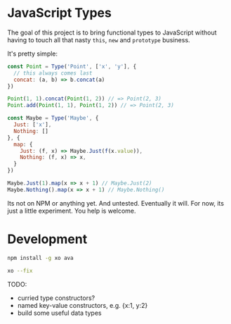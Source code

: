 # JavaScript Types

The goal of this project is to bring functional types to JavaScript without having to touch all that nasty `this`, `new` and `prototype` business.

It's pretty simple:

```js
const Point = Type('Point', ['x', 'y'], {
  // this always comes last
  concat: (a, b) => b.concat(a)
})

Point(1, 1).concat(Point(1, 2)) // => Point(2, 3)
Point.add(Point(1, 1), Point(1, 2)) // => Point(2, 3)

const Maybe = Type('Maybe', {
  Just: ['x'],
  Nothing: []
}, {
  map: {
    Just: (f, x) => Maybe.Just(f(x.value)),
    Nothing: (f, x) => x,
  }
})

Maybe.Just(1).map(x => x + 1) // Maybe.Just(2)
Maybe.Nothing().map(x => x + 1) // Maybe.Nothing()

```

Its not on NPM or anything yet. And untested. Eventually it will. For now, its just a little experiment. You help is welcome.


# Development

```bash
npm install -g xo ava
```

```bash
xo --fix
```



TODO:
- curried type constructors?
- named key-value constructors, e.g. {x:1, y:2}
- build some useful data types